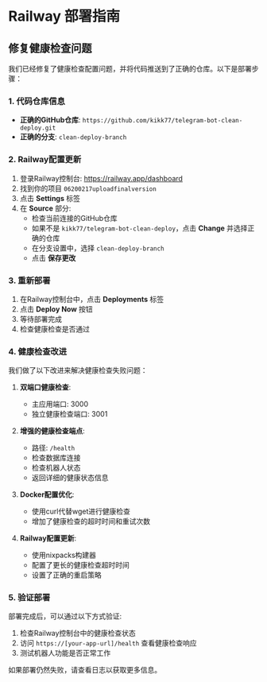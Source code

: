 # Railway 部署指南

## 修复健康检查问题

我们已经修复了健康检查配置问题，并将代码推送到了正确的仓库。以下是部署步骤：

### 1. 代码仓库信息

- **正确的GitHub仓库**: `https://github.com/kikk77/telegram-bot-clean-deploy.git`
- **正确的分支**: `clean-deploy-branch`

### 2. Railway配置更新

1. 登录Railway控制台: https://railway.app/dashboard
2. 找到你的项目 `06200217uploadfinalversion`
3. 点击 **Settings** 标签
4. 在 **Source** 部分:
   - 检查当前连接的GitHub仓库
   - 如果不是 `kikk77/telegram-bot-clean-deploy`，点击 **Change** 并选择正确的仓库
   - 在分支设置中，选择 `clean-deploy-branch`
   - 点击 **保存更改**

### 3. 重新部署

1. 在Railway控制台中，点击 **Deployments** 标签
2. 点击 **Deploy Now** 按钮
3. 等待部署完成
4. 检查健康检查是否通过

### 4. 健康检查改进

我们做了以下改进来解决健康检查失败问题：

1. **双端口健康检查**:
   - 主应用端口: 3000
   - 独立健康检查端口: 3001

2. **增强的健康检查端点**:
   - 路径: `/health`
   - 检查数据库连接
   - 检查机器人状态
   - 返回详细的健康状态信息

3. **Docker配置优化**:
   - 使用curl代替wget进行健康检查
   - 增加了健康检查的超时时间和重试次数

4. **Railway配置更新**:
   - 使用nixpacks构建器
   - 配置了更长的健康检查超时时间
   - 设置了正确的重启策略

### 5. 验证部署

部署完成后，可以通过以下方式验证:

1. 检查Railway控制台中的健康检查状态
2. 访问 `https://[your-app-url]/health` 查看健康检查响应
3. 测试机器人功能是否正常工作

如果部署仍然失败，请查看日志以获取更多信息。 